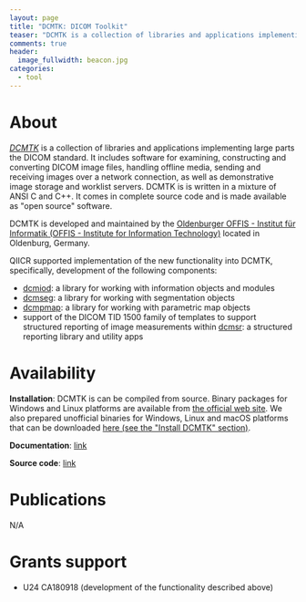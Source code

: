 ```yaml
---
layout: page
title: "DCMTK: DICOM Toolkit"
teaser: "DCMTK is a collection of libraries and applications implementing large parts the DICOM standard."
comments: true
header:
  image_fullwidth: beacon.jpg
categories:
  - tool
---
```


# About

[_DCMTK_](http://dcmtk.org/dcmtk.php.en) is a collection of libraries and applications implementing large parts the DICOM standard. It includes software for examining, constructing and converting DICOM image files, handling offline media, sending and receiving images over a network connection, as well as demonstrative image storage and worklist servers. DCMTK is is written in a mixture of ANSI C and C++. It comes in complete source code and is made available as "open source" software.

DCMTK is developed and maintained by the [Oldenburger OFFIS - Institut für Informatik (OFFIS - Institute for Information Technology)](https://www.offis.de/en.html) located in Oldenburg, Germany.

QIICR supported implementation of the new functionality into DCMTK, specifically, development of the following components:
* [dcmiod](http://support.dcmtk.org/docs/mod_dcmiod.html): a library for working with information objects and modules
* [dcmseg](http://support.dcmtk.org/docs/mod_dcmseg.html): a library for working with segmentation objects
* [dcmpmap](http://support.dcmtk.org/docs/mod_dcmpmap.html): a library for working with parametric map objects
* support of the DICOM TID 1500 family of templates to support structured reporting of image measurements within [dcmsr](http://support.dcmtk.org/docs/mod_dcmsr.html): a structured reporting library and utility apps

# Availability

**Installation**: DCMTK is can be compiled from source. Binary packages for Windows and Linux platforms are available from [the official web site](http://dcmtk.org/dcmtk.php.en). We also prepared unofficial binaries for Windows, Linux and macOS platforms that can be downloaded [here (see the "Install DCMTK" section)](https://atom.io/packages/dicom-dump).

**Documentation**: [link](http://support.dcmtk.org/docs/)

**Source code**: [link](http://git.dcmtk.org/?p=dcmtk.git;a=summary)

# Publications

N/A

# Grants support

* U24 CA180918 (development of the functionality described above)

